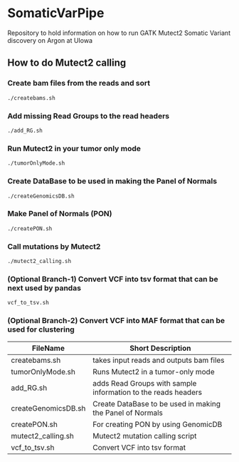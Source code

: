 # SomaticVarPipe
Repository to hold information on how to run GATK Mutect2 Somatic Variant discovery on Argon at UIowa

## How to do Mutect2 calling

### Create bam files from the reads and sort
`./createbams.sh`

### Add missing Read Groups to the read headers
`./add_RG.sh`

### Run Mutect2 in your tumor only mode
`./tumorOnlyMode.sh`

### Create DataBase to be used in making the Panel of Normals
`./createGenomicsDB.sh`

### Make Panel of Normals (PON)
`./createPON.sh`

### Call mutations by Mutect2
`./mutect2_calling.sh`

### (Optional Branch-1) Convert VCF into tsv format that can be next used by pandas
`vcf_to_tsv.sh`

### (Optional Branch-2) Convert VCF into MAF format that can be used for clustering


| FileName | Short Description |
| --- | --- |
| createbams.sh | takes input reads and outputs bam files |
| tumorOnlyMode.sh | Runs Mutect2 in a tumor-only mode |
| add_RG.sh | adds Read Groups with sample information to the reads headers |
| createGenomicsDB.sh | Create DataBase to be used in making the Panel of Normals | 
| createPON.sh | For creating PON by using GenomicDB |
| mutect2_calling.sh | Mutect2 mutation calling script |
| vcf_to_tsv.sh | Convert VCF into tsv format |






